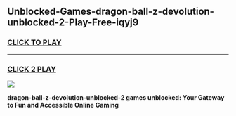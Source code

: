 
## Unblocked-Games-dragon-ball-z-devolution-unblocked-2-Play-Free-iqyj9
<h3>
<a href="https://premium76.site?title=dragon-ball-z-devolution-unblocked-2&ref=18A1">CLICK TO PLAY</a></h3>
<hr>

<h3>
<a href="https://premium76.site?title=dragon-ball-z-devolution-unblocked-2&ref=18A1">CLICK 2 PLAY</a>
  
</h3>

<a href="https://premium76.site?title=dragon-ball-z-devolution-unblocked-2&ref=18A1"><img src="https://clearcache.store/games.png"></a>


**dragon-ball-z-devolution-unblocked-2 games unblocked: Your Gateway to Fun and Accessible Online Gaming**
